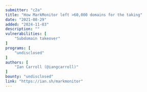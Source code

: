 ```yaml
---
submitter: "c2a"
title: "How MarkMonitor left >60,000 domains for the taking"
date: "2021-08-29"
added: "2024-11-03"
description: ""
vulnerabilities: [
    "Subdomain takeover"
]
programs: [
    "undisclosed"
]
authors: [
    "Ian Carroll (@iangcarroll)"
]
bounty: "undisclosed"
link: "https://ian.sh/markmonitor"
---
```




